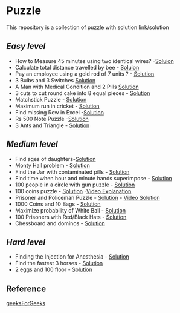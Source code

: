 # Puzzle
This repository is a collection of puzzle with solution link/solution

## _Easy level_
- How to Measure 45 minutes using two identical wires? -[Soluion](https://www.geeksforgeeks.org/puzzle-1-how-to-measure-45-minutes-using-two-identical-wires/)
- Calculate total distance travelled by bee - [Soluion](https://www.geeksforgeeks.org/puzzle-3-calculate-total-distance-travelled-by-bee/)
- Pay an employee using a gold rod of 7 units ? - [Solution](https://www.geeksforgeeks.org/puzzle-4-pay-an-employee-using-a-gold-rod-of-7-units/)
- 3 Bulbs and 3 Switches [Solution](https://www.geeksforgeeks.org/puzzle-7-3-bulbs-and-3-switches/)
- A Man with Medical Condition and 2 Pills [Solution](https://www.geeksforgeeks.org/puzzle-10-a-man-with-medical-condition-and-2-pills/)
- 3 cuts to cut round cake into 8 equal pieces - [Solution](https://www.geeksforgeeks.org/puzzle-3-cuts-cut-round-cake-8-equal-pieces/)
- Matchstick Puzzle - [Solution](https://www.geeksforgeeks.org/puzzle-36-matchstick-puzzle/?ref=lbp)
- Maximum run in cricket - [Solution](https://www.geeksforgeeks.org/puzzle-37-maximum-run-in-cricket/?ref=lbp)
- Find missing Row in Excel -[Solution](https://www.geeksforgeeks.org/puzzle-40-find-missing-row-in-excel/?ref=lbp)
- Rs 500 Note Puzzle -[Solution](https://www.geeksforgeeks.org/puzzle-33-rs-500-note-puzzle/?ref=lbp)
- 3 Ants and Triangle - [Solution](https://www.geeksforgeeks.org/puzzle-21-3-ants-and-triangle/)
## _Medium level_
- Find ages of daughters-[Solution](https://www.geeksforgeeks.org/puzzle-2-find-ages-of-daughters/)
- Monty Hall problem - [Solution](https://www.geeksforgeeks.org/puzzle-6-monty-hall-problem/)
- Find the Jar with contaminated pills - [Solution](https://www.geeksforgeeks.org/puzzle-7-find-the-jar-with-contaminated-pills/)
- Find time when hour and minute hands superimpose - [Solution](https://www.geeksforgeeks.org/find-time-hour-minute-hands-superimpose/?ref=lbp)
- 100 people in a circle with gun puzzle - [Solution](https://www.geeksforgeeks.org/puzzle-100-people-in-a-circle-with-gun-puzzle/)
- 100 coins puzzle - [Solution](https://www.geeksforgeeks.org/puzzle-39-hundred-coin-puzzle/?ref=lbp) -[Video Explanation](https://www.youtube.com/watch?v=YRhbTJaFsE8)
- Prisoner and Policeman Puzzle - [Solution](https://www.geeksforgeeks.org/puzzle-34-prisoner-and-policeman-puzzle/?ref=lbp) - [Video Solution](https://www.youtube.com/watch?v=gXGNM3gXwio)
- 1000 Coins and 10 Bags - [Solution](https://www.geeksforgeeks.org/puzzle-11-1000-coins-and-10-bags/)
- Maximize probability of White Ball - [Solution](https://www.geeksforgeeks.org/puzzle-12-maximize-probability-of-white-ball/)
- 100 Prisoners with Red/Black Hats - [Solution](https://www.geeksforgeeks.org/puzzle-13-100-prisoners-with-redblack-hats/)
- Chessboard and dominos - [Solution](https://www.geeksforgeeks.org/puzzle-25chessboard-and-dominos/)

## _Hard level_
- Finding the Injection for Anesthesia - [Solution](https://www.geeksforgeeks.org/puzzle-5-finding-the-injection-for-anesthesia/)
- Find the fastest 3 horses - [Solution](https://www.geeksforgeeks.org/puzzle-9-find-the-fastest-3-horses/)
- 2 eggs and 100 floor - [Solution](https://www.geeksforgeeks.org/puzzle-set-35-2-eggs-and-100-floors/)


## Reference
[geeksForGeeks](https://www.geeksforgeeks.org/puzzles/)
